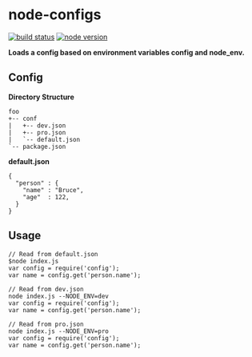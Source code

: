 # node-configs

[![build status](https://travis-ci.org/liushoukai/node-configs.svg?branch=master)](https://travis-ci.org/liushoukai/node-configs)
[![node version](https://img.shields.io/badge/node.js-%3E=_0.12-brightgreen.svg?style=flat)](http://nodejs.org/download/)

**Loads a config based on environment variables config and node_env.**

## Config

**Directory Structure**
```
foo
+-- conf
|   +-- dev.json
|   +-- pro.json
|   `-- default.json
`-- package.json
```
**default.json**
```
{
  "person" : {
    "name" : "Bruce",
    "age"  : 122,
  }
}
```
## Usage

```
// Read from default.json
$node index.js
var config = require('config');
var name = config.get('person.name');
```

```
// Read from dev.json
node index.js --NODE_ENV=dev
var config = require('config');
var name = config.get('person.name');
```

```
// Read from pro.json
node index.js --NODE_ENV=pro
var config = require('config');
var name = config.get('person.name');
```

